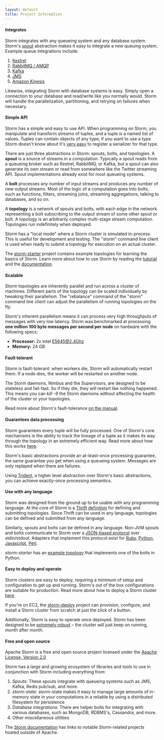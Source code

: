 ```yaml
---
layout: default
title: Project Information
---
```

<!--Content Begin-->
<div class="content">
	<div class="container-fluid">
        <div class="download-block">
        	<div class="row">
            	<div class="col-md-3 remove-custom-padding">
                	<h4>Integrates</h4>
                </div>
                <div class="col-md-9 remove-custom-padding">
                	<div class="download-info">
                    	<p>Storm integrates with any queueing system and any database system. Storm's <a href="https://storm.apache.org/apidocs/backtype/storm/spout/ISpout.html">spout</a> abstraction makes it easy to integrate a new queuing system. Example queue integrations include:</p>
                        <ol>
                            <li><a href="https://github.com/nathanmarz/storm-kestrel" target="_blank">Kestrel</a></li>
                            <li><a href="https://github.com/Xorlev/storm-amqp-spout" target="_blank">RabbitMQ / AMQP</a></li>
                            <li><a href="https://github.com/apache/storm/tree/master/external/storm-kafka" target="_blank">Kafka</a></li>
                            <li><a href="https://github.com/ptgoetz/storm-jms" target="_blank">JMS</a></li>
                            <li><a href="https://github.com/awslabs/kinesis-storm-spout" target="_blank">Amazon Kinesis</a></li>
                        </ol>
                        <p>Likewise, integrating Storm with database systems is easy. Simply open a connection to your database and read/write like you normally would. Storm will handle the parallelization, partitioning, and retrying on failures when necessary.</p>
                    </div>
                </div>
            </div>
        </div>
        <div class="download-block">
            <div class="row">
                <div class="col-md-3 remove-custom-padding">
                    <h4>Simple API</h4>
                </div>
                <div class="col-md-9 remove-custom-padding">
                    <div class="download-info">
                        <p>Storm has a simple and easy to use API. When programming on Storm, you manipulate and transform streams of tuples, and a tuple is a named list of values. Tuples can contain objects of any type; if you want to use a type Storm doesn't know about it's <a href="/documentation/serialization.html">very easy</a> to register a serializer for that type.</p>
                        <p>There are just three abstractions in Storm: spouts, bolts, and topologies. A <strong>spout</strong> is a source of streams in a computation. Typically a spout reads from a queueing broker such as Kestrel, RabbitMQ, or Kafka, but a spout can also generate its own stream or read from somewhere like the Twitter streaming API. Spout implementations already exist for most queueing systems.</p>
                        <p>A <strong>bolt</strong> processes any number of input streams and produces any number of new output streams. Most of the logic of a computation goes into bolts, such as functions, filters, streaming joins, streaming aggregations, talking to databases, and so on.</p>
                        <p>A <strong>topology</strong> is a network of spouts and bolts, with each edge in the network representing a bolt subscribing to the output stream of some other spout or bolt. A topology is an arbitrarily complex multi-stage stream computation. Topologies run indefinitely when deployed.</p>
                        <p>Storm has a "local mode" where a Storm cluster is simulated in-process. This is useful for development and testing. The "storm" command line client is used when ready to submit a topology for execution on an actual cluster.</p>
                        <p>The <a href="https://github.com/apache/storm/tree/master/examples/storm-starter" target="_blank">storm-starter</a> project contains example topologies for learning the basics of Storm. Learn more about how to use Storm by reading the <a href="tutorial.html">tutorial</a> and the <a href="documentation.html">documentation</a>.</p>
                    </div>
                </div>
            </div>
        </div>
        <div class="download-block">
            <div class="row">
                <div class="col-md-3 remove-custom-padding">
                    <h4>Scalable</h4>
                </div>
                <div class="col-md-9 remove-custom-padding">
                    <div class="download-info">
                        <p>Storm topologies are inherently parallel and run across a cluster of machines. Different parts of the topology can be scaled individually by tweaking their parallelism. The "rebalance" command of the "storm" command line client can adjust the parallelism of running topologies on the fly. </p>
                        <p>Storm's inherent parallelism means it can process very high throughputs of messages with very low latency. Storm was benchmarked at processing <strong>one million 100 byte messages per second per node</strong> on hardware with the following specs:</p>
                        <ul>
                            <li><strong>Processor:</strong> 2x Intel <a href="mailto:E5645@2.4Ghz">E5645@2.4Ghz</a> </li>
                            <li><strong>Memory:</strong> 24 GB</li>
                        </ul>
                    </div>
                </div>
            </div>
        </div>
        <div class="download-block">
            <div class="row">
                <div class="col-md-3 remove-custom-padding">
                    <h4>Fault tolerant</h4>
                </div>
                <div class="col-md-9 remove-custom-padding">
                    <div class="download-info">
                        <p>Storm is fault-tolerant: when workers die, Storm will automatically restart them. If a node dies, the worker will be restarted on another node.</p>
                        <p>The Storm daemons, Nimbus and the Supervisors, are designed to be stateless and fail-fast. So if they die, they will restart like nothing happened. This means you can <em>kill -9</em> the Storm daemons without affecting the health of the cluster or your topologies.</p>
                        <p>Read more about Storm's fault-tolerance <a href="/documentation/fault-tolerance.html">on the manual</a>.</p>
                    </div>
                </div>
            </div>
        </div>
        <div class="download-block">
            <div class="row">
                <div class="col-md-3 remove-custom-padding">
                    <h4>Guarantees data processing</h4>
                </div>
                <div class="col-md-9 remove-custom-padding">
                    <div class="download-info">
                        <p>Storm guarantees every tuple will be fully processed. One of Storm's core mechanisms is the ability to track the lineage of a tuple as it makes its way through the topology in an extremely efficient way. Read more about how this works <a href="/documentation/guaranteeing-message-processing.html">here</a>.</p>
                        <p>Storm's basic abstractions provide an at-least-once processing guarantee, the same guarantee you get when using a queueing system. Messages are only replayed when there are failures.</p>
                        <p>Using <a href="/documentation/trident-tutorial.html">Trident</a>, a higher level abstraction over Storm's basic abstractions, you can achieve exactly-once processing semantics.</p>
                    </div>
                </div>
            </div>
        </div>
        <div class="download-block">
            <div class="row">
                <div class="col-md-3 remove-custom-padding">
                    <h4>Use with any language</h4>
                </div>
                <div class="col-md-9 remove-custom-padding">
                    <div class="download-info">
                        <p>Storm was designed from the ground up to be usable with any programming language. At the core of Storm is a <a href="http://thrift.apache.org/" target="_blank">Thrift</a> <a href="https://github.com/apache/storm/blob/master/storm-core/src/storm.thrift" target="_blank">definition</a> for defining and submitting topologies. Since Thrift can be used in any language, topologies can be defined and submitted from any language.</p>
                        <p>Similarly, spouts and bolts can be defined in any language. Non-JVM spouts and bolts communicate to Storm over a <a href="/documentation/multilang-protocol.html">JSON-based protocol</a> over stdin/stdout. Adapters that implement this protocol exist for <a href="https://github.com/apache/storm/blob/master/storm-core/src/multilang/rb/storm.rb" target="_blank">Ruby</a>, <a href="https://github.com/apache/storm/blob/master/storm-core/src/multilang/py/storm.py" target="_blank">Python</a>, <a href="https://github.com/apache/storm/blob/master/storm-core/src/multilang/js/storm.js" target="_blank">Javascript</a>, <a href="https://github.com/dan-blanchard/io-storm" target="_blank">Perl</a>.</p>
                        <p><em>storm-starter</em> has an <a href="https://github.com/apache/storm/blob/master/examples/storm-starter/src/jvm/storm/starter/WordCountTopology.java" target="_blank">example topology</a> that implements one of the bolts in Python.</p>
                    </div>
                </div>
            </div>
        </div>
        <div class="download-block">
            <div class="row">
                <div class="col-md-3 remove-custom-padding">
                    <h4>Easy to deploy and operate</h4>
                </div>
                <div class="col-md-9 remove-custom-padding">
                    <div class="download-info">
                        <p>Storm clusters are easy to deploy, requiring a minimum of setup and configuration to get up and running. Storm's out of the box configurations are suitable for production. Read more about how to deploy a Storm cluster <a href="/documentation/setting-up-a-Storm-cluster.html">here</a>.</p>
                        <p>If you're on EC2, the <a href="https://github.com/nathanmarz/storm-deploy" target="_blank">storm-deploy</a> project can provision, configure, and install a Storm cluster from scratch at just the click of a button.</p>
                        <p>Additionally, Storm is easy to operate once deployed. Storm has been designed to be <a href="/documentation/fault-tolerance.html">extremely robust</a> – the cluster will just keep on running, month after month.</p>
                    </div>
                </div>
            </div>
        </div>
        <div class="download-block">
            <div class="row">
                <div class="col-md-3 remove-custom-padding">
                    <h4>Free and open source</h4>
                </div>
                <div class="col-md-9 remove-custom-padding">
                    <div class="download-info">
                        <p>Apache Storm is a free and open source project licensed under the <a href="http://www.apache.org/licenses/LICENSE-2.0.html" target="_blank">Apache License, Version 2.0</a></p>
                        <p>Storm has a large and growing ecosystem of libraries and tools to use in conjunction with Storm including everything from:</p>
                        <ol>
                            <li><em>Spouts</em>: These spouts integrate with queueing systems such as JMS, Kafka, Redis pub/sub, and more.</li>
                            <li><em>storm-state</em>: storm-state makes it easy to manage large amounts of in-memory state in your computations in a reliable by using a distributed filesystem for persistence</li>
                            <li><em>Database integrations</em>: There are helper bolts for integrating with various databases, such as MongoDB, RDBMS's, Cassandra, and more.</li>
                            <li>Other miscellaneous utilities</li>
                        </ol>
                        <p>The <a href="documentation.html">Storm documentation</a> has links to notable Storm-related projects hosted outside of Apache.</p>
                    </div>
                </div>
            </div>
        </div>
    </div>
</div>
<!--Content End-->
